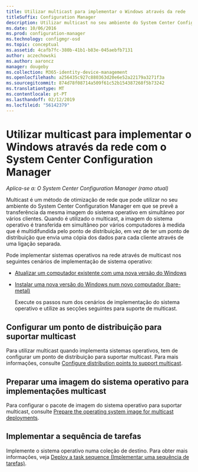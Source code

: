 ```yaml
---
title: Utilizar multicast para implementar o Windows através da rede
titleSuffix: Configuration Manager
description: Utilizar multicast no seu ambiente do System Center Configuration Manager para que vários computadores em simultâneo podem transferir a imagem do sistema operativo.
ms.date: 10/06/2016
ms.prod: configuration-manager
ms.technology: configmgr-osd
ms.topic: conceptual
ms.assetid: 4cafb7fc-380b-41b1-b83e-045aebfb7131
author: aczechowski
ms.author: aaroncz
manager: dougeby
ms.collection: M365-identity-device-management
ms.openlocfilehash: a256435c927c880363d20e6e52a22179a3271f3a
ms.sourcegitcommit: 874d78f08714a509f61c52b154387268f5b73242
ms.translationtype: MT
ms.contentlocale: pt-PT
ms.lasthandoff: 02/12/2019
ms.locfileid: "56142379"
---
```

# <a name="use-multicast-to-deploy-windows-over-the-network-with-system-center-configuration-manager"></a>Utilizar multicast para implementar o Windows através da rede com o System Center Configuration Manager

*Aplica-se a: O System Center Configuration Manager (ramo atual)*

Multicast é um método de otimização de rede que pode utilizar no seu ambiente do System Center Configuration Manager em que se prevê a transferência da mesma imagem do sistema operativo em simultâneo por vários clientes. Quando é utilizado o multicast, a imagem do sistema operativo é transferida em simultâneo por vários computadores à medida que é multidifundida pelo ponto de distribuição, em vez de ter um ponto de distribuição que envia uma cópia dos dados para cada cliente através de uma ligação separada.  

 Pode implementar sistemas operativos na rede através de multicast nos seguintes cenários de implementação de sistema operativo:  

- [Atualizar um computador existente com uma nova versão do Windows](refresh-an-existing-computer-with-a-new-version-of-windows.md)  

- [Instalar uma nova versão do Windows num novo computador (bare-metal)](install-new-windows-version-new-computer-bare-metal.md)  

  Execute os passos num dos cenários de implementação do sistema operativo e utilize as secções seguintes para suporte de multicast.  

##  <a name="BKMK_Configure"></a> Configurar um ponto de distribuição para suportar multicast  
 Para utilizar multicast quando implementa sistemas operativos, tem de configurar um ponto de distribuição para suportar multicast. Para mais informações, consulte [Configure distribution points to support multicast](../get-started/prepare-site-system-roles-for-operating-system-deployments.md#BKMK_DPMulticast).  

## <a name="prepare-an-operating-system-image-for-multicast-deployments"></a>Preparar uma imagem do sistema operativo para implementações multicast  
 Para configurar o pacote de imagem do sistema operativo para suportar multicast, consulte [Prepare the operating system image for multicast deployments](../get-started/manage-operating-system-images.md#BKMK_OSImageMulticast).  

##  <a name="BKMK_Deploy"></a> Implementar a sequência de tarefas  
 Implemente o sistema operativo numa coleção de destino. Para obter mais informações, veja [Deploy a task sequence (Implementar uma sequência de tarefas)](manage-task-sequences-to-automate-tasks.md#BKMK_DeployTS).  

